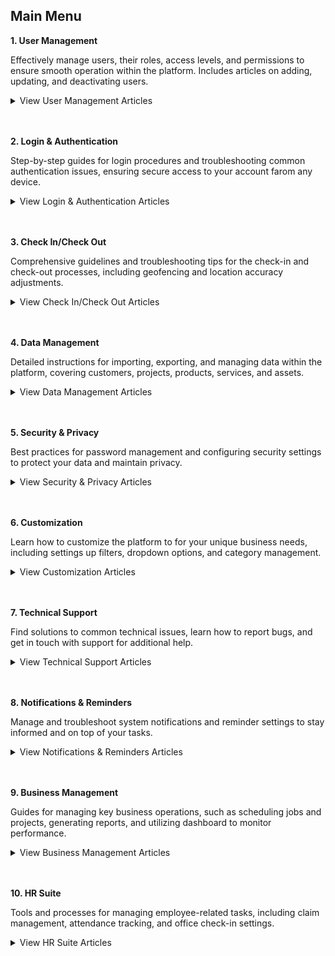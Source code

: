 ## Main Menu

**1. User Management**<br>

   Effectively manage users, their roles, access levels, and permissions to ensure smooth operation within the platform. Includes articles on adding, updating, and deactivating users.<br>
   
   <details>
   <summary>View User Management Articles</summary>
   <br>
   - <a href="Add_New_User.html">How to Add New User?</a><br>
   - <a href="Copy_Account.html">How to Copy Account for New User?</a><br>
   - <a href="Add_New_User_Category.html">How to Add New User Category?</a><br>
   - <a href="Delete,_Deactivate_or_Change_User.html">How Do I Delete/Deactivate a Resigned User or Change to a New User?</a><br>
   - <a href="Configure_Public_Form_Access_in_UAC.html">How to Configure Public Form Access in UAC (Done by Admin)?</a><br>
   - <a href="Admin_Reset_App_Access.html">How does an Admin Reset App Access for a User?</a><br>
   </details>
   <br><br>
   
**2. Login & Authentication**<br>

   Step-by-step guides for login procedures and troubleshooting common authentication issues, ensuring secure access to your account farom any device.<br>
   
   <details>
   <summary>View Login & Authentication Articles</summary>
   <br>
   - [How to Login Into Sales Connection Using Mobile and Desktop?](Login.md)<br>
   - [How to Assist My New User to Login?](New_User_Login.md)<br>
   - [I Can't Login to My Other Phone. Why?](IMEI.md)<br>
   - [How to enable or disable IMEI Login Check? (Device Changing Detection)](Turn_Off_IMEI.md)<br>
   - [My Staff Did Not Receive Their OTP. What Should I Do?](Not_Receiving_OTP.md)<br>
   - [How to Enable/Disable Version Access Permission? (For Staff)](Enable_Disable_Version_Access_Permission.md)<br>
   </details>
   <br><br>

**3. Check In/Check Out**<br>

   Comprehensive guidelines and troubleshooting tips for the check-in and check-out processes, including geofencing and location accuracy adjustments.<br>
   
   <details>
   <summary>View Check In/Check Out Articles</summary>
   <br>
   - [I Forgot to Check Out, How?](Assist_Check_Out.md)<br>
   - [How to Enable Assist Check Out?](Enable_Assist_Check_Out.md)<br>
   - [I am at the location, but the system says I am too far from the location.](Check_In_Address.md)<br>
   - [How to Adjust Geofencing Radius?](Adjust_Geofencing_Radius.md)<br>
   </details>
   <br><br>

**4. Data Management**<br>

   Detailed instructions for importing, exporting, and managing data within the platform, covering customers, projects, products, services, and assets.<br>
   
   <details>
   <summary>View Data Management Articles</summary>
   <br>
   - [How to Import New Customer(s)?](Import_Customer.md)<br>
   - [How to Import New Project(s)?](Import_Project.md)<br>
   - [How to Import New Product/Services(s)?](Import_Product_Services.md)<br>
   - [How do I Import New Asset(s)?](Import_Asset.md)<br>
   - [How to Import New UOM(s)?](Import_UOM.md)<br>
   - [How do I Import New User(s)?](Import_User.md)<br>
   - [How to Import New Contact(s)?](Import_Contact.md)<br>
   - [How to do Customer/Project/Product/Services/UOM Bulk Update?](Company_Bulk_Update.md)<br>
   - [How to do Asset Bulk Update?](Asset_Bulk_Update.md)<br>
   </details>
   <br><br>
   
**5. Security & Privacy**<br>

   Best practices for password management and configuring security settings to protect your data and maintain privacy.<br>
   
   <details>
   <summary>View Security & Privacy Articles</summary>
   <br>
   - [I forgot my password. How can I recover or reset it?](Forgot_Password.md)<br>
   - [How to Change Account Password?](Change_Account_Password.md)<br>
   </details>
   <br><br>
   
**6. Customization**<br>

   Learn how to customize the platform to for your unique business needs, including settings up filters, dropdown options, and category management.<br>
   
   <details>
   <summary>View Customization Articles</summary>
   <br>
   - [How to Filter Job by Date Range?](Job_Filter_by_Date_Range.md)<br>
   - [How to Set Customized Favourite Filter as Default - Desktop ](Default_Favourite_Filter.md)<br>
   - [How to Set Customized Favourite Filter as Default - App ](Default_Favourite_Filter_App.md)<br>
   - [How to Set Up the Column View in the Report Page?](How_to_Set_Up_the_Column_View_in_the_Report_Page.md)<br>
   - [How to Use Update Report Filter?](Job_Update_Report_Filter.md)<br>
   - [How to Add Dropdown Options in Digital Form?](Add_Dropdown_Options_in_Digital_Form.md)<br>
   - [How to Edit Checklist Dropdown Options?](Edit_Checklist_Dropdown_Options.md)<br>
   - [How to Use Dropdown Field in Job/Project/Customer?](How_to_Use_Dropdown_Field_in_Job_Project_Customer.md)<br>
   - [How do I Add New Category in Customer/Project/Job?](Add_New_Category_in_Customer_Project_Job.md)<br>
   - [How do I Add New Category in Digital Form?](Add_New_Category_in_Digital_Form.md)<br>
   - [How do I Add New Status in Customer/Project/Job?](Add_New_Status_in_Customer_Project_Job.md)<br>
   - [How do I Add New Status in Digital Form?](Add_New_Status_in_Digital_Form.md)<br>
   </details>
   <br><br>
   
**7. Technical Support**<br>

   Find solutions to common technical issues, learn how to report bugs, and get in touch with support for additional help.<br>
   
   <details>
   <summary>View Technical Support Articles</summary>
   <br>
   - [My updates are not received by my admin and other team members. Why?](Updates_Not_Received_by_Team_Members.md)<br>
   - [How to Check Pending Update?](Check_Pending_Update.md)<br>
   - [How to Check Pending Data?](Check_Pending_Data.md)<br>
   - [I can't load the schedule page. Why?](Can't_Load_Schedule_Page.md)
   - [Why is the Console Tab showing a different number of jobs for the same customer?](Different_Number_Jobs_For_Same_Customer.md)
   </details>
   <br><br>
   
**8. Notifications & Reminders**<br>

   Manage and troubleshoot system notifications and reminder settings to stay informed and on top of your tasks.<br>
   
   <details>
   <summary>View Notifications & Reminders Articles</summary>
   <br>
   - [How to Edit Reminder Template?](Edit_Reminder_Template.md)
   - [How to Create New Reminder Template?](Create_Reminder_Template.md)
   - [I Get Spammed By a Lot of Notifications. How Do I Disable It?](Disable_Notification.md)
   - [I am Not Getting Any Notification From System. Why?](I_am_Not_Getting_Any_Notification_From_System_Why.md)
   </details>
   <br><br>
   
**9. Business Management**<br>

   Guides for managing key business operations, such as scheduling jobs and projects, generating reports, and utilizing dashboard to monitor performance.<br>
   
   <details>
   <summary>View Business Management Articles</summary>
   <br>
   - [How to Pull Out Job/Project/Form Report?](Export_Report.md)
   - [How to comment with photo / attachment?](Comment_With_Photo.md)
   - [Where can I view my team's travelling for the month?](View_Business_Travelling.md)
   - [How to Access Submitted Public Form?](Access_Submitted_Public_Form.md)
   - [How to Add New Product/Services?](Add_New_Product&Service_List.md)
   - [Comment Category Segmentation](Comment_Category_Segmentation.md)
   - [I can't access Digital Form. Please help.](Can't_Access_Digital_Form.md)
   </details>
   <br><br>
   
**10. HR Suite**<br>

   Tools and processes for managing employee-related tasks, including claim management, attendance tracking, and office check-in settings.<br>
   
   <details>
   <summary>View HR Suite Articles</summary>
   <br>
   - <a href="Add_New_User.html">How to Add New User?</a><br>
   - <a href="Copy_Account.html">How to Copy Account for New User?</a><br>
   - <a href="Add_New_User_Category.html">How to Add New User Category?</a><br>
   - <a href="Delete,_Deactivate_or_Change_User.html">How Do I Delete/Deactivate a Resigned User or Change to a New User?</a><br>
   - <a href="Configure_Public_Form_Access_in_UAC.html">How to Configure Public Form Access in UAC (Done by Admin)?</a><br>
   - <a href="Admin_Reset_App_Access.html">How does an Admin Reset App Access for a User?</a><br>
   </details>
   <br><br>
   
